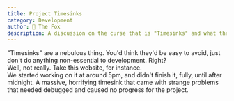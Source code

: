 ```yaml
---
title: Project Timesinks
category: Development
author: 🦊 The Fox
description: A discussion on the curse that is "Timesinks" and what they can do to development.
---
```

"Timesinks" are a nebulous thing. You'd think they'd be easy to avoid, just don't do anything non-essential to development. Right?  
Well, not really. Take this website, for instance.  
We started working on it at around 5pm, and didn't finish it, fully, until after midnight. A massive, horrifying timesink that came with strange problems that needed debugged and caused no progress for the project.  
<!--stackedit_data:
eyJoaXN0b3J5IjpbLTE3ODg5MzA3NjBdfQ==
-->
